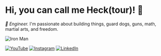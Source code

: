 # Hi, you can call me Heck(tour)! 👋

*🦅 Engineer.* I'm passionate about building things, guard dogs, guns, math, martial arts, and freedom. 

![Iron Man](https://media.giphy.com/media/3lvqNXheb679S/giphy.gif)


[![YouTube](https://img.shields.io/badge/-YouTube-red?style=for-the-badge&logo=youtube)](https://www.youtube.com/thehecktour)
[![Instagram](https://img.shields.io/badge/-Instagram-purple?style=for-the-badge&logo=instagram)](https://www.instagram.com/thehecktour)
[![LinkedIn](https://img.shields.io/badge/-LinkedIn-blue?style=for-the-badge&logo=linkedin)](https://www.linkedin.com/in/thehecktour)